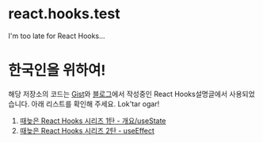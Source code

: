# react.hooks.test
I'm too late for React Hooks...

# 한국인을 위하여!
해당 저장소의 코드는 [Gist](https://gist.github.com/ninanung/25bdbf78a720846e4dc4c30ac1c9ec9b)와 [블로그](https://geekinthepunk.net/)에서 작성중인 React Hooks설명글에서 사용되었습니다. 아래 리스트를 확인해 주세요. Lok'tar ogar!

1. [때늦은 React Hooks 시리즈 1탄 - 개요/useState](https://gist.github.com/ninanung/25bdbf78a720846e4dc4c30ac1c9ec9b)
2. [때늦은 React Hooks 시리즈 2탄 - useEffect](https://gist.github.com/ninanung/0ea87bc3d14ed8b1f9e7488561a4b910)